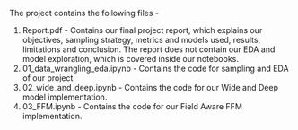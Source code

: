 The project contains the following files - 

1) Report.pdf - Contains our final project report, which explains our objectives, sampling strategy, metrics and models used, results, limitations and conclusion. The report does not contain our EDA and model exploration, which is covered inside our notebooks.
2) 01_data_wrangling_eda.ipynb - Contains the code for sampling and EDA of our project.
3) 02_wide_and_deep.ipynb - Contains the code for our Wide and Deep model implementation.
4) 03_FFM.ipynb - Contains the code for our Field Aware FFM implementation.
